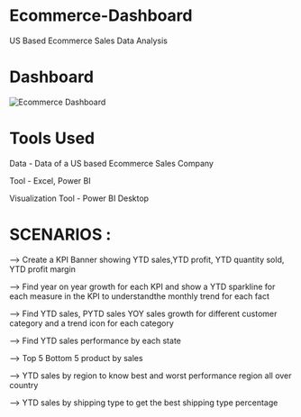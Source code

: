 # Ecommerce-Dashboard

US Based Ecommerce Sales Data Analysis

# Dashboard
![Ecommerce Dashboard](https://github.com/TejeshDs/Ecommerce-Dashboard/assets/151847161/a77185ec-3ec7-4cf4-bef3-c32bbc23f079)

#





# Tools Used

Data - Data of a US based Ecommerce Sales Company

Tool - Excel, Power BI

Visualization Tool - Power BI Desktop



# SCENARIOS : 
--> Create a KPI Banner showing YTD sales,YTD profit, YTD quantity sold, YTD profit margin

--> Find year on year growth for each KPI and show a YTD sparkline for each measure in the KPI to understandthe monthly trend 
    for each fact

--> Find YTD sales, PYTD sales YOY sales growth for different customer category and a trend icon for each category

--> Find YTD sales performance by each state

--> Top 5 Bottom 5 product by sales

--> YTD sales by region to know best and worst performance region all over country

--> YTD sales by shipping type to get the best shipping type percentage
